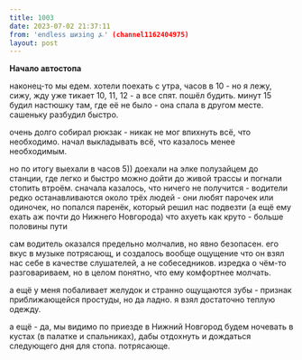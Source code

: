 ```yaml
---
title: 1003
date: 2023-07-02 21:37:11
from: 'endless шизing ⍼' (channel1162404975)
layout: post
---
```


**Начало автостопа**

наконец-то мы едем. хотели поехать с утра, часов в 10 - но я лежу, сижу, жду
уже тикает 10, 11, 12 - а все спят. пошёл будить. минут 15 будил настюшку там, где её не было - она спала в другом месте.
сашеньку разбудил быстро.

очень долго собирал рюкзак - никак не мог впихнуть всё, что необходимо. начал выкладывать всё, что казалось менее необходимым.

но по итогу выехали в часов 5)) доехали на элке полузайцем до станции, где легко и быстро можно дойти до живой трассы и погнали стопить втроём. сначала казалось, что ничего не получится - водители редко останавливаются около трёх людей - они любят парочек или одиночек, но попался паренёк, который решил нас подвезти (а ещё ему ехать аж почти до Нижнего Новгорода) что ахуеть как круто - больше половины пути

сам водитель оказался предельно молчалив, но явно безопасен. его вкус в музыке потрясающ, и создалось вообще ощущение что он взял нас себе в качестве слушателей, а не собеседников. изредка о чём-то разговариваем, но в целом понятно, что ему комфортнее молчать.

а ещё у меня побаливает желудок и странно ощущаются зубы - признак приближающейся простуды, но да ладно. я взял достаточно теплую одежду.

а ещё - да, мы видимо по приезде в Нижний Новгород будем ночевать в кустах (в палатке и спальниках), дабы отдохнуть и дождаться следующего дня для стопа. потрясающе.
